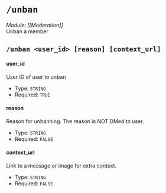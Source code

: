 # `/unban`
*Module: [[Moderation]]*<br>
Unban a member
## `/unban <user_id> [reason] [context_url]`
#### user_id
User ID of user to unban
- Type: `STRING`
- Required: `TRUE`
#### reason
Reason for unbanning. The reason is NOT DMed to user.
- Type: `STRING`
- Required: `FALSE`
#### context_url
Link to a message or image for extra context.
- Type: `STRING`
- Required: `FALSE`